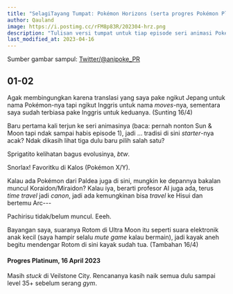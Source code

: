 ```yaml
---
title: "SelagiTayang Tumpat: Pokémon Horizons (serta progres Pokémon Platinum)"
author: Qauland
image: https://i.postimg.cc/rFM8p83R/202304-hrz.png
description: "Tulisan versi tumpat untuk tiap episode seri animasi Pokémon Horizons yang mulai tayang di kuartal kedua 2023, serta jurnal tumpat progres permainan saya di Pokémon Platinum."
last_modified_at: 2023-04-16
---
```


Sumber gambar sampul: [Twitter/@anipoke_PR](https://twitter.com/anipoke_PR/status/1631603069950517253)

## 01-02

Agak membingungkan karena translasi yang saya pake ngikut Jepang untuk nama Pokémon-nya tapi ngikut Inggris untuk nama *moves*-nya, sementara saya sudah terbiasa pake Inggris untuk keduanya. (Sunting 16/4)

Baru pertama kali terjun ke seri animasinya (baca: pernah nonton Sun & Moon tapi ndak sampai habis episode 1), jadi ... tradisi di sini *starter*-nya acak? Ndak dikasih lihat tiga dulu baru pilih salah satu?

Sprigatito kelihatan bagus evolusinya, *btw*.

Snorlax! Favoritku di Kalos (Pokémon X/Y).

Kalau ada Pokémon dari Paldea juga di sini, mungkin ke depannya bakalan muncul Koraidon/Miraidon? Kalau iya, berarti profesor AI juga ada, terus *time travel* jadi *canon*, jadi ada kemungkinan bisa *travel* ke Hisui dan bertemu Arc---

Pachirisu tidak/belum muncul. Eeeh.

Bayangan saya, suaranya Rotom di Ultra Moon itu seperti suara elektronik anak kecil (saya hampir selalu *mute game* kalau bermain), jadi kayak aneh begitu mendengar Rotom di sini kayak sudah tua. (Tambahan 16/4)

#### Progres Platinum, 16 April 2023

Masih *stuck* di Veilstone City. Rencananya kasih naik semua dulu sampai level 35+ sebelum serang *gym*.
